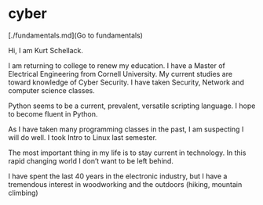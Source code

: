 # cyber

[./fundamentals.md](Go to fundamentals)

Hi, I am Kurt Schellack. 

I am returning to college to renew my education. I have a Master of Electrical Engineering from Cornell University. My current studies are toward knowledge of Cyber Security. I have taken Security, Network and computer science classes.

Python seems to be a current, prevalent, versatile scripting language.  I hope to become fluent in Python.

As I have taken many programming classes in the past, I am suspecting I will do well. I took Intro to Linux last semester.

The most important thing in my life is to stay current in technology. In this rapid changing world I don’t want to be left behind.

I have spent the last 40 years in the electronic industry, but I have a tremendous interest in woodworking and the outdoors (hiking, mountain climbing)


